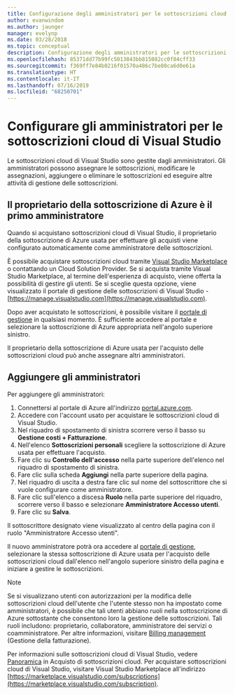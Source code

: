 ```yaml
---
title: Configurazione degli amministratori per le sottoscrizioni cloud | Microsoft Docs
author: evanwindom
ms.author: jaunger
manager: evelynp
ms.date: 03/28/2018
ms.topic: conceptual
description: Configurazione degli amministratori per le sottoscrizioni cloud
ms.openlocfilehash: 85371dd77b99fc5013843bb815082cc0f84cff33
ms.sourcegitcommit: f369ff7e84b0216f01570a486c7be80ca6d0e61a
ms.translationtype: HT
ms.contentlocale: it-IT
ms.lasthandoff: 07/16/2019
ms.locfileid: "68250701"
---
```

# <a name="set-up-administrators-for-visual-studio-cloud-subscriptions"></a>Configurare gli amministratori per le sottoscrizioni cloud di Visual Studio

Le sottoscrizioni cloud di Visual Studio sono gestite dagli amministratori. Gli amministratori possono assegnare le sottoscrizioni, modificare le assegnazioni, aggiungere o eliminare le sottoscrizioni ed eseguire altre attività di gestione delle sottoscrizioni.

## <a name="the-azure-subscription-owner-is-the-first-administrator"></a>Il proprietario della sottoscrizione di Azure è il primo amministratore

Quando si acquistano sottoscrizioni cloud di Visual Studio, il proprietario della sottoscrizione di Azure usata per effettuare gli acquisti viene configurato automaticamente come amministratore delle sottoscrizioni.

È possibile acquistare sottoscrizioni cloud tramite [Visual Studio Marketplace](https://marketplace.visualstudio.com/subscriptions) o contattando un Cloud Solution Provider. Se si acquista tramite Visual Studio Marketplace, al termine dell'esperienza di acquisto, viene offerta la possibilità di gestire gli utenti. Se si sceglie questa opzione, viene visualizzato il portale di gestione delle sottoscrizioni di Visual Studio - [https://manage.visualstudio.com](https://manage.visualstudio.com).

Dopo aver acquistato le sottoscrizioni, è possibile visitare il [portale di gestione](https://manage.visualstudio.com) in qualsiasi momento. È sufficiente accedere al portale e selezionare la sottoscrizione di Azure appropriata nell'angolo superiore sinistro.

Il proprietario della sottoscrizione di Azure usata per l'acquisto delle sottoscrizioni cloud può anche assegnare altri amministratori.

## <a name="add-administrators"></a>Aggiungere gli amministratori

Per aggiungere gli amministratori:

1. Connettersi al portale di Azure all'indirizzo [portal.azure.com](https://portal.azure.com).
2. Accedere con l'account usato per acquistare le sottoscrizioni cloud di Visual Studio.
3. Nel riquadro di spostamento di sinistra scorrere verso il basso su **Gestione costi + Fatturazione**.
4. Nell'elenco **Sottoscrizioni personali** scegliere la sottoscrizione di Azure usata per effettuare l'acquisto.
5. Fare clic su **Controllo dell'accesso** nella parte superiore dell'elenco nel riquadro di spostamento di sinistra.
6. Fare clic sulla scheda **Aggiungi** nella parte superiore della pagina.
7. Nel riquadro di uscita a destra fare clic sul nome del sottoscrittore che si vuole configurare come amministratore.
8. Fare clic sull'elenco a discesa **Ruolo** nella parte superiore del riquadro, scorrere verso il basso e selezionare **Amministratore Accesso utenti**.
9. Fare clic su **Salva**.

Il sottoscrittore designato viene visualizzato al centro della pagina con il ruolo "Amministratore Accesso utenti".

Il nuovo amministratore potrà ora accedere al [portale di gestione](https://manage.visualstudio.com), selezionare la stessa sottoscrizione di Azure usata per l'acquisto delle sottoscrizioni cloud dall'elenco nell'angolo superiore sinistro della pagina e iniziare a gestire le sottoscrizioni.

> [!NOTE]
> Se si visualizzano utenti con autorizzazioni per la modifica delle sottoscrizioni cloud dell'utente che l'utente stesso non ha impostato come amministratori, è possibile che tali utenti abbiano ruoli nella sottoscrizione di Azure sottostante che consentono loro la gestione delle sottoscrizioni. Tali ruoli includono: proprietario, collaboratore, amministratore dei servizi o coamministratore. Per altre informazioni, visitare [Billing management](/azure/devops/organizations/billing/add-backup-billing-managers?view=vsts) (Gestione della fatturazione).

Per informazioni sulle sottoscrizioni cloud di Visual Studio, vedere [Panoramica](vscloud-overview.md) in Acquisto di sottoscrizioni cloud. Per acquistare sottoscrizioni cloud di Visual Studio, visitare Visual Studio Marketplace all'indirizzo [https://marketplace.visualstudio.com/subscriptions](https://marketplace.visualstudio.com/subscription).
